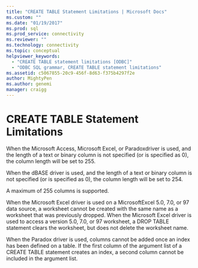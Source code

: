 ```yaml
---
title: "CREATE TABLE Statement Limitations | Microsoft Docs"
ms.custom: ""
ms.date: "01/19/2017"
ms.prod: sql
ms.prod_service: connectivity
ms.reviewer: ""
ms.technology: connectivity
ms.topic: conceptual
helpviewer_keywords: 
  - "CREATE TABLE statement limitations [ODBC]"
  - "ODBC SQL grammar, CREATE TABLE statement limitations"
ms.assetid: c5067855-20c9-456f-8d63-f375b4297f2e
author: MightyPen
ms.author: genemi
manager: craigg
---
```

# CREATE TABLE Statement Limitations
When the Microsoft Access, Microsoft Excel, or Paradoxdriver is used, and the length of a text or binary column is not specified (or is specified as 0), the column length will be set to 255.  
  
 When the dBASE driver is used, and the length of a text or binary column is not specified (or is specified as 0), the column length will be set to 254.  
  
 A maximum of 255 columns is supported.  
  
 When the Microsoft Excel driver is used on a MicrosoftExcel 5.0, 7.0, or 97 data source, a worksheet cannot be created with the same name as a worksheet that was previously dropped. When the Microsoft Excel driver is used to access a version 5.0, 7.0, or 97 worksheet, a DROP TABLE statement clears the worksheet, but does not delete the worksheet name.  
  
 When the Paradox driver is used, columns cannot be added once an index has been defined on a table. If the first column of the argument list of a CREATE TABLE statement creates an index, a second column cannot be included in the argument list.
